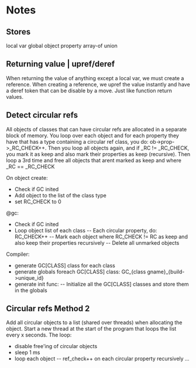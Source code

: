 
# Notes

## Stores

local var
global
object property
array-of
union

## Returning value | upref/deref

When returning the value of anything except a local var, we must create a reference. When creating a reference, we upref the value instantly and have a deref token that can be disable by a move. Just like function return values.

## Detect circular refs

All objects of classes that can have circular refs are allocated in a separate block of memory. You loop over each object and for each property they have that has a type containing a circular ref class, you do: ob->prop->_RC_CHECK++. Then you loop all objects again, and if _RC != _RC_CHECK, you mark it as keep and also mark their properties as keep (recursive). Then loop a 3rd time and free all objects that arent marked as keep and where _RC == _RC_CHECK

On object create:
- Check if GC inited
- Add object to the list of the class type
- set RC_CHECK to 0

@gc:
- Check if GC inited
- Loop object list of each class
-- Each circular property, do: RC_CHECK++
-- Mark each object where RC_CHECK != RC as keep and also keep their properties recursively
-- Delete all unmarked objects

Compiler:
- generate GC[CLASS] class for each class
- generate globals foreach GC[CLASS] class: GC_{class gname}_{build->unique_id}
- generate init func:
-- Initialize all the GC[CLASS] classes and store them in the globals


## Circular refs Method 2

Add all circular objects to a list (shared over threads) when allocating the object. Start a new thread at the start of the program that loops the list every x seconds.
The loop:
- disable free'ing of circular objects
- sleep 1 ms
- loop each object
-- ref_check++ on each circular property recursively
...
